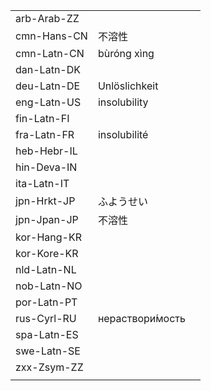 | | | |
|-|-|-|
| arb-Arab-ZZ |  |  |
| cmn-Hans-CN | 不溶性 |  |
| cmn-Latn-CN | bùróng xìng |  |
| dan-Latn-DK |  |  |
| deu-Latn-DE | Unlöslichkeit |  |
| eng-Latn-US | insolubility |  |
| fin-Latn-FI |  |  |
| fra-Latn-FR | insolubilité |  |
| heb-Hebr-IL |  |  |
| hin-Deva-IN |  |  |
| ita-Latn-IT |  |  |
| jpn-Hrkt-JP | ふようせい |  |
| jpn-Jpan-JP | 不溶性 |  |
| kor-Hang-KR |  |  |
| kor-Kore-KR |  |  |
| nld-Latn-NL |  |  |
| nob-Latn-NO |  |  |
| por-Latn-PT |  |  |
| rus-Cyrl-RU | нераствори́мость |  |
| spa-Latn-ES |  |  |
| swe-Latn-SE |  |  |
| zxx-Zsym-ZZ |  |  |
|  |  |  |
